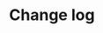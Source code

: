 ---
layout: page
title: Change log
description: Page to inform about new features and bug fixes in the BEMOVI package
---